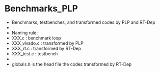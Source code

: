 # Benchmarks_PLP
+ Benchmarks, testbenches, and transformed codes by PLP and RT-Dep
+
+ Naming rule:
+ XXX.c : benchmark loop
+ XXX_vivado.c : transformed by PLP
+ XXX_rt.c : transformed by RT-Dep
+ XXX_test.c : testbench
+ 
+ globals.h is the head file the codes transformed by RT-Dep 
